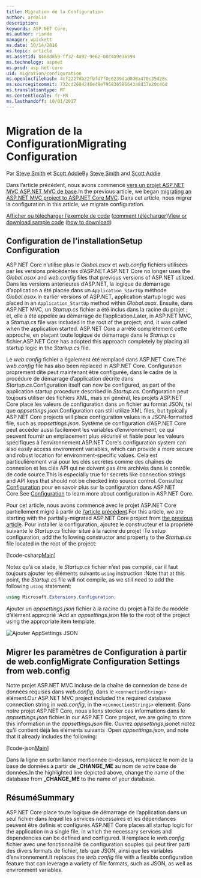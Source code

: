 ```yaml
---
title: Migration de la Configuration
author: ardalis
description: 
keywords: ASP.NET Core,
ms.author: riande
manager: wpickett
ms.date: 10/14/2016
ms.topic: article
ms.assetid: 8468d859-ff32-4a92-9e62-08c4a9e36594
ms.technology: aspnet
ms.prod: asp.net-core
uid: migration/configuration
ms.openlocfilehash: 4cf2227db22fbfd7f0c6239dad0d0a470c35d28c
ms.sourcegitcommit: 732cd2684246e49e796836596643a8d37e20c46d
ms.translationtype: MT
ms.contentlocale: fr-FR
ms.lasthandoff: 10/01/2017
---
```

# <a name="migrating-configuration"></a><span data-ttu-id="95cf4-103">Migration de la Configuration</span><span class="sxs-lookup"><span data-stu-id="95cf4-103">Migrating Configuration</span></span>

<span data-ttu-id="95cf4-104">Par [Steve Smith](https://ardalis.com/) et [Scott Addie](https://scottaddie.com)</span><span class="sxs-lookup"><span data-stu-id="95cf4-104">By [Steve Smith](https://ardalis.com/) and [Scott Addie](https://scottaddie.com)</span></span>

<span data-ttu-id="95cf4-105">Dans l’article précédent, nous avons commencé [vers un projet ASP.NET MVC ASP.NET MVC de base](mvc.md).</span><span class="sxs-lookup"><span data-stu-id="95cf4-105">In the previous article, we began [migrating an ASP.NET MVC project to ASP.NET Core MVC](mvc.md).</span></span> <span data-ttu-id="95cf4-106">Dans cet article, nous migrer la configuration.</span><span class="sxs-lookup"><span data-stu-id="95cf4-106">In this article, we migrate configuration.</span></span>

<span data-ttu-id="95cf4-107">[Afficher ou télécharger l’exemple de code](https://github.com/aspnet/Docs/tree/master/aspnetcore/migration/configuration/samples) ([comment télécharger](xref:tutorials/index#how-to-download-a-sample))</span><span class="sxs-lookup"><span data-stu-id="95cf4-107">[View or download sample code](https://github.com/aspnet/Docs/tree/master/aspnetcore/migration/configuration/samples) ([how to download](xref:tutorials/index#how-to-download-a-sample))</span></span>

## <a name="setup-configuration"></a><span data-ttu-id="95cf4-108">Configuration de l’installation</span><span class="sxs-lookup"><span data-stu-id="95cf4-108">Setup Configuration</span></span>

<span data-ttu-id="95cf4-109">ASP.NET Core n’utilise plus le *Global.asax* et *web.config* fichiers utilisées par les versions précédentes d’ASP.NET.</span><span class="sxs-lookup"><span data-stu-id="95cf4-109">ASP.NET Core no longer uses the *Global.asax* and *web.config* files that previous versions of ASP.NET utilized.</span></span> <span data-ttu-id="95cf4-110">Dans les versions antérieures d’ASP.NET, la logique de démarrage d’application a été placée dans un `Application_StartUp` méthode *Global.asax*.</span><span class="sxs-lookup"><span data-stu-id="95cf4-110">In earlier versions of ASP.NET, application startup logic was placed in an `Application_StartUp` method within *Global.asax*.</span></span> <span data-ttu-id="95cf4-111">Ensuite, dans ASP.NET MVC, un *Startup.cs* fichier a été inclus dans la racine du projet ; et, elle a été appelée au démarrage de l’application.</span><span class="sxs-lookup"><span data-stu-id="95cf4-111">Later, in ASP.NET MVC, a *Startup.cs* file was included in the root of the project; and, it was called when the application started.</span></span> <span data-ttu-id="95cf4-112">ASP.NET Core a arrêté complètement cette approche, en plaçant toute logique de démarrage dans le *Startup.cs* fichier.</span><span class="sxs-lookup"><span data-stu-id="95cf4-112">ASP.NET Core has adopted this approach completely by placing all startup logic in the *Startup.cs* file.</span></span>

<span data-ttu-id="95cf4-113">Le *web.config* fichier a également été remplacé dans ASP.NET Core.</span><span class="sxs-lookup"><span data-stu-id="95cf4-113">The *web.config* file has also been replaced in ASP.NET Core.</span></span> <span data-ttu-id="95cf4-114">Configuration proprement dite peut maintenant être configurée, dans le cadre de la procédure de démarrage d’application décrite dans *Startup.cs*.</span><span class="sxs-lookup"><span data-stu-id="95cf4-114">Configuration itself can now be configured, as part of the application startup procedure described in *Startup.cs*.</span></span> <span data-ttu-id="95cf4-115">Configuration peut toujours utiliser des fichiers XML, mais en général, les projets ASP.NET Core place les valeurs de configuration dans un fichier au format JSON, tel que *appsettings.json*.</span><span class="sxs-lookup"><span data-stu-id="95cf4-115">Configuration can still utilize XML files, but typically ASP.NET Core projects will place configuration values in a JSON-formatted file, such as *appsettings.json*.</span></span> <span data-ttu-id="95cf4-116">Système de configuration d’ASP.NET Core peut accéder aussi facilement les variables d’environnement, ce qui peuvent fournir un emplacement plus sécurisé et fiable pour les valeurs spécifiques à l’environnement.</span><span class="sxs-lookup"><span data-stu-id="95cf4-116">ASP.NET Core's configuration system can also easily access environment variables, which can provide a more secure and robust location for environment-specific values.</span></span> <span data-ttu-id="95cf4-117">Cela est particulièrement vrai pour les clés secrètes comme des chaînes de connexion et les clés API qui ne doivent pas être archivés dans le contrôle de code source.</span><span class="sxs-lookup"><span data-stu-id="95cf4-117">This is especially true for secrets like connection strings and API keys that should not be checked into source control.</span></span> <span data-ttu-id="95cf4-118">Consultez [Configuration](../fundamentals/configuration.md) pour en savoir plus sur la configuration dans ASP.NET Core.</span><span class="sxs-lookup"><span data-stu-id="95cf4-118">See [Configuration](../fundamentals/configuration.md) to learn more about configuration in ASP.NET Core.</span></span>

<span data-ttu-id="95cf4-119">Pour cet article, nous avons commencé avec le projet ASP.NET Core partiellement migré à partir de [l’article précédent](mvc.md).</span><span class="sxs-lookup"><span data-stu-id="95cf4-119">For this article, we are starting with the partially-migrated ASP.NET Core project from [the previous article](mvc.md).</span></span> <span data-ttu-id="95cf4-120">Pour installer la configuration, ajoutez le constructeur et la propriété suivante le *Startup.cs* fichier situé à la racine du projet :</span><span class="sxs-lookup"><span data-stu-id="95cf4-120">To setup configuration, add the following constructor and property to the *Startup.cs* file located in the root of the project:</span></span>

[!code-csharp[Main](configuration/samples/WebApp1/src/WebApp1/Startup.cs?range=11-21)]

<span data-ttu-id="95cf4-121">Notez qu’à ce stade, le *Startup.cs* fichier n’est pas compilé, car il faut toujours ajouter les éléments suivants `using` instruction :</span><span class="sxs-lookup"><span data-stu-id="95cf4-121">Note that at this point, the *Startup.cs* file will not compile, as we still need to add the following `using` statement:</span></span>

```csharp
using Microsoft.Extensions.Configuration;
```

<span data-ttu-id="95cf4-122">Ajouter un *appsettings.json* fichier à la racine du projet à l’aide du modèle d’élément approprié :</span><span class="sxs-lookup"><span data-stu-id="95cf4-122">Add an *appsettings.json* file to the root of the project using the appropriate item template:</span></span>

![Ajouter AppSettings JSON](configuration/_static/add-appsettings-json.png)

## <a name="migrate-configuration-settings-from-webconfig"></a><span data-ttu-id="95cf4-124">Migrer les paramètres de Configuration à partir de web.config</span><span class="sxs-lookup"><span data-stu-id="95cf4-124">Migrate Configuration Settings from web.config</span></span>

<span data-ttu-id="95cf4-125">Notre projet ASP.NET MVC incluse de la chaîne de connexion de base de données requises dans *web.config*, dans le `<connectionStrings>` élément.</span><span class="sxs-lookup"><span data-stu-id="95cf4-125">Our ASP.NET MVC project included the required database connection string in *web.config*, in the `<connectionStrings>` element.</span></span> <span data-ttu-id="95cf4-126">Dans notre projet ASP.NET Core, nous allons stocker ces informations dans le *appsettings.json* fichier.</span><span class="sxs-lookup"><span data-stu-id="95cf4-126">In our ASP.NET Core project, we are going to store this information in the *appsettings.json* file.</span></span> <span data-ttu-id="95cf4-127">Ouvrez *appsettings.json*et notez qu’il contient déjà les éléments suivants :</span><span class="sxs-lookup"><span data-stu-id="95cf4-127">Open *appsettings.json*, and note that it already includes the following:</span></span>

[!code-json[Main](../migration/configuration/samples/WebApp1/src/WebApp1/appsettings.json?highlight=4)]


<span data-ttu-id="95cf4-128">Dans la ligne en surbrillance mentionnée ci-dessus, remplacez le nom de la base de données à partir de **_CHANGE_ME** au nom de votre base de données.</span><span class="sxs-lookup"><span data-stu-id="95cf4-128">In the highlighted line depicted above, change the name of the database from **_CHANGE_ME** to the name of your database.</span></span>

## <a name="summary"></a><span data-ttu-id="95cf4-129">Résumé</span><span class="sxs-lookup"><span data-stu-id="95cf4-129">Summary</span></span>

<span data-ttu-id="95cf4-130">ASP.NET Core place toute logique de démarrage de l’application dans un seul fichier dans lequel les services nécessaires et les dépendances peuvent être définis et configurés.</span><span class="sxs-lookup"><span data-stu-id="95cf4-130">ASP.NET Core places all startup logic for the application in a single file, in which the necessary services and dependencies can be defined and configured.</span></span> <span data-ttu-id="95cf4-131">Il remplace le *web.config* fichier avec une fonctionnalité de configuration souples qui peut tirer parti des divers formats de fichier, tels que JSON, ainsi que les variables d’environnement.</span><span class="sxs-lookup"><span data-stu-id="95cf4-131">It replaces the *web.config* file with a flexible configuration feature that can leverage a variety of file formats, such as JSON, as well as environment variables.</span></span>
